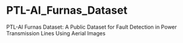 # PTL-AI_Furnas_Dataset
PTL-AI Furnas Dataset: A Public Dataset for Fault Detection in Power Transmission Lines Using Aerial Images
